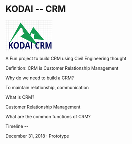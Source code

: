 # KODAI -- CRM


<a href="url"><img src="https://raw.githubusercontent.com/ludwigwittgenstein2/CRM/master/logo/Kodai-CRM.png" align="center" height="100" width="150"></a>


A Fun project to build CRM using Civil Engineering thought

Definition: CRM is Customer Relationship Management

Why do we need to build a CRM?

To maintain relationship, communication 


What is CRM?

Customer Relationship Management



What are the common functions of CRM?

Timeline -- 

December 31, 2018 : Prototype 


